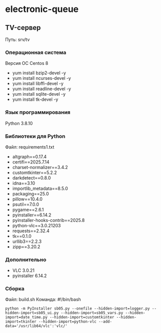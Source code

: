 # electronic-queue

## TV-сервер

Путь: srv/tv

### Операционная система

Версия ОС Centos 8

- yum install bzip2-devel -y
- yum install ncurses-devel -y
- yum install libffi-devel -y
- yum install readline-devel -y
- yum install sqlite-devel -y
- yum install tk-devel -y

### Язык программирования

Python 3.8.10

### Библиотеки для Python

Файл: requirements1.txt

- altgraph==0.17.4
- certifi==2025.7.14
- charset-normalizer==3.4.2
- customtkinter==5.2.2
- darkdetect==0.8.0
- idna==3.10
- importlib_metadata==8.5.0
- packaging==25.0
- pillow==10.4.0
- psutil==7.0.0
- pygame==2.6.1
- pyinstaller==6.14.2
- pyinstaller-hooks-contrib==2025.8
- python-vlc==3.0.21203
- requests==2.32.4
- tk==0.1.0
- urllib3==2.2.3
- zipp==3.20.2

### Дополнительно

- VLC 3.0.21
- pyinstaller 6.14.2

### Сборка

Файл: build.sh
Команда: #!/bin/bash

```
python -m PyInstaller sb05.py --onefile --hidden-import=logger.py --hidden-import=sb05_ui.py --hidden-import=sb05_vars.py --hidden-import=date_time.py --hidden-import=customtkinter --hidden-import=tkinter --hidden-import=python-vlc --add-data='/usr/lib64/vlc':'vlc/'
```


